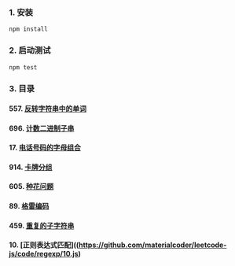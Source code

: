 ### 1. 安装
```
npm install
```

### 2. 启动测试
```
npm test
```

### 3. 目录

#### 557. [反转字符串中的单词](https://github.com/materialcoder/leetcode-js/code/string/557.js)
#### 696. [计数二进制子串](https://github.com/materialcoder/leetcode-js/code/string/696.js)
#### 17. [电话号码的字母组合](https://github.com/materialcoder/leetcode-js/code/array/17.js)
#### 914. [卡牌分组](https://github.com/materialcoder/leetcode-js/code/array/914.js)
#### 605. [种花问题](https://github.com/materialcoder/leetcode-js/code/array/605.js)
#### 89. [格雷编码](https://github.com/materialcoder/leetcode-js/code/array/89.js)
#### 459. [重复的子字符串](https://github.com/materialcoder/leetcode-js/code/regexp/459.js)
#### 10. [正则表达式匹配]((https://github.com/materialcoder/leetcode-js/code/regexp/10.js)